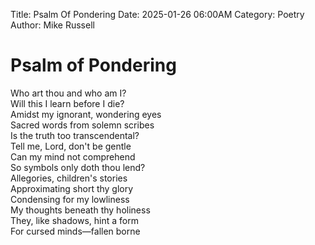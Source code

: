 Title: Psalm Of Pondering
Date: 2025-01-26 06:00AM
Category: Poetry
Author: Mike Russell
# Psalm of Pondering

Who art thou and who am I?<br>
Will this I learn before I die?<br>
Amidst my ignorant, wondering eyes<br>
Sacred words from solemn scribes<br>
Is the truth too transcendental?<br>
Tell me, Lord, don't be gentle<br>
Can my mind not comprehend<br>
So symbols only doth thou lend?<br>
Allegories, children's stories<br>
Approximating short thy glory<br>
Condensing for my lowliness<br>
My thoughts beneath thy holiness<br>
They, like shadows, hint a form<br>
For cursed minds—fallen borne
